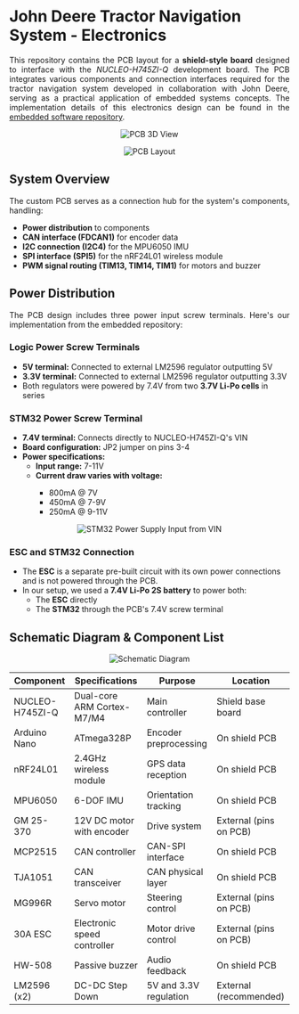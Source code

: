 # John Deere Tractor Navigation System - Electronics

<p align="justify"> This repository contains the PCB layout for a <strong>shield-style board</strong> designed to interface with the <i>NUCLEO-H745ZI-Q</i> development board. The PCB integrates various components and connection interfaces required for the tractor navigation system developed in collaboration with John Deere, serving as a practical application of embedded systems concepts. The implementation details of this electronics design can be found in the <a href="https://github.com/CEJ2-Robotics/JO1_Embedded">embedded software repository</a>.</p>

<p align="center">
  <img src="https://github.com/user-attachments/assets/fa1909df-9410-46f6-8de1-9ff4470a6eae" alt = "PCB 3D View"/>
</p>

<p align="center">
  <img src="https://github.com/user-attachments/assets/bf322249-d056-4eb7-ab28-47743bcf98b1" alt = "PCB Layout"/>
</p>

## System Overview

<p align="justify">The custom PCB serves as a connection hub for the system's components, handling:</p>

<ul>
  <li><strong>Power distribution</strong> to components</li>
  <li><strong>CAN interface (FDCAN1)</strong> for encoder data</li>
  <li><strong>I2C connection (I2C4)</strong> for the MPU6050 IMU</li>
  <li><strong>SPI interface (SPI5)</strong> for the nRF24L01 wireless module</li>
  <li><strong>PWM signal routing (TIM13, TIM14, TIM1)</strong> for motors and buzzer</li>
</ul>

## Power Distribution

<p align="justify">The PCB design includes three power input screw terminals. Here's our implementation from the embedded repository:</p>

### Logic Power Screw Terminals

<ul>
  <li><strong>5V terminal:</strong> Connected to external LM2596 regulator outputting 5V</li>
  <li><strong>3.3V terminal:</strong> Connected to external LM2596 regulator outputting 3.3V</li>
  <li>Both regulators were powered by 7.4V from two <strong>3.7V Li-Po cells</strong> in series</li>
</ul>

### STM32 Power Screw Terminal

<ul>
  <li><strong>7.4V terminal:</strong> Connects directly to NUCLEO-H745ZI-Q's VIN</li>
  <li><strong>Board configuration:</strong> JP2 jumper on pins 3-4</li>
  <li><strong>Power specifications:</strong>
    <ul>
      <li><strong>Input range:</strong> 7-11V</li>
      <li><strong>Current draw varies with voltage:</strong></li>
      <ul>
        <li>800mA @ 7V</li>
        <li>450mA @ 7-9V</li>
        <li>250mA @ 9-11V</li>
      </ul>
    </ul>
  </li>
</ul>

<p align="center">
  <img src="https://github.com/user-attachments/assets/eee845c2-f5a9-4772-b095-a060867d3e74" alt = "STM32 Power Supply Input from VIN"/>
</p>

### ESC and STM32 Connection

<ul>
  <li>The <strong>ESC</strong> is a separate pre-built circuit with its own power connections and is not powered through the PCB.</li>
  <li>In our setup, we used a <strong>7.4V Li-Po 2S battery</strong> to power both:
    <ul>
      <li>The <strong>ESC</strong> directly</li>
      <li>The <strong>STM32</strong> through the PCB's 7.4V screw terminal</li>
    </ul>
  </li>
</ul>

## Schematic Diagram & Component List

<p align="center">
  <img src="https://github.com/user-attachments/assets/131b9736-2983-4e35-b7d6-0af9e0d5efff" alt = "Schematic Diagram"/>
</p>

| Component          | Specifications              | Purpose                   | Location               |
|------------------- |---------------------------- |-------------------------- |----------------------- |
| NUCLEO-H745ZI-Q    | Dual-core ARM Cortex-M7/M4  | Main controller           | Shield base board      |
| Arduino Nano       | ATmega328P                  | Encoder preprocessing     | On shield PCB          |
| nRF24L01           | 2.4GHz wireless module      | GPS data reception        | On shield PCB          |
| MPU6050            | 6-DOF IMU                   | Orientation tracking      | On shield PCB          |
| GM 25-370          | 12V DC motor with encoder   | Drive system              | External (pins on PCB) |
| MCP2515            | CAN controller              | CAN-SPI interface         | On shield PCB          |
| TJA1051            | CAN transceiver             | CAN physical layer        | On shield PCB          |
| MG996R             | Servo motor                 | Steering control          | External (pins on PCB) | 
| 30A ESC            | Electronic speed controller | Motor drive control       | External (pins on PCB) |
| HW-508             | Passive buzzer              | Audio feedback            | On shield PCB          |
| LM2596 (x2)        | DC-DC Step Down             | 5V and 3.3V regulation    | External (recommended) |
